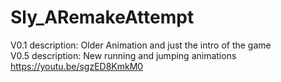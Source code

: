 # Sly_ARemakeAttempt </br>
V0.1 description: Older Animation and just the intro of the game</br>
V0.5 description: New running and jumping animations https://youtu.be/sgzED8KmkM0
